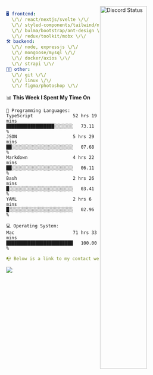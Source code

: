 
<a href="https://discord.com/users/279302975371870218" target="_blank">
    <img width="50%" align="right" alt="Discord Status" src="https://lanyard.cnrad.dev/api/279302975371870218?bg=161B22&borderRadius=5px%205px%200%200&hideTimestamp=true&idleMessage=Just%20chillin%27%20at%20the%20moment&animated=true">
</a>

```yaml
🖥️ frontend: 
  \/\/ react/nextjs/svelte \/\/
  \/\/ styled-components/tailwind/mui/
  \/\/ bulma/bootstrap/ant-design \/\/
  \/\/ redux/toolkit/mobx \/\/
🛠 backend: 
  \/\/ node, expressjs \/\/
  \/\/ mongoose/mysql \/\/
  \/\/ docker/axios \/\/
  \/\/ strapi \/\/
👨‍💻 other: 
  \/\/ git \/\/ 
  \/\/ linux \/\/
  \/\/ figma/photoshop \/\/
```
<!--START_SECTION:waka-->
📊 **This Week I Spent My Time On** 

```text
💬 Programming Languages: 
TypeScript               52 hrs 19 mins      ██████████████████░░░░░░░   73.11 % 
JSON                     5 hrs 29 mins       ██░░░░░░░░░░░░░░░░░░░░░░░   07.68 % 
Markdown                 4 hrs 22 mins       ██░░░░░░░░░░░░░░░░░░░░░░░   06.11 % 
Bash                     2 hrs 26 mins       █░░░░░░░░░░░░░░░░░░░░░░░░   03.41 % 
YAML                     2 hrs 6 mins        █░░░░░░░░░░░░░░░░░░░░░░░░   02.96 % 

💻 Operating System: 
Mac                      71 hrs 33 mins      █████████████████████████   100.00 % 
```


<!--END_SECTION:waka-->
```yaml
📭 Below is a link to my contact website 
```
<a href="https://mxns.xyz" target="_black"> <img src="https://img.shields.io/badge/website-161B22?style=for-the-badge&logo=About.me&logoColor=white"></img> <a/>
